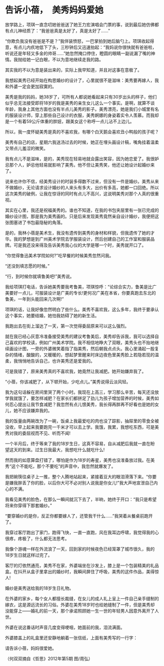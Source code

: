 # 告诉小蓓，　美秀妈妈爱她

放学路上，项琪一直念叨她爸爸送了她王力宏演唱会门票的事，说到最后她仿佛都有点儿神经质了：“我爸爸真是太好了，真是太好了……” 

“你欺负我没有爸爸是不是？”我佯装愤怒，一巴掌拍到她后脑勺上。项琪收起得意，有点儿内疚地低下了头，三秒钟后又迅速抬起：“我妈说你很快就有爸爸啦，听说还是年轻又多金的帅哥……”她忽然掩口停住，瞪圆的眼睛一副说漏了嘴的神情。我抛给她一记白眼，不以为意地继续走我的路。 

其实我的不以为意是装出来的，实际上我早知道，并且对这事在意极了。 

我想起美秀已经开始在构思婚纱的设计了，心里就很不是滋味：美秀要再嫁人，我和外婆一定会更加寂寞的。 

美秀是我的妈妈，她38岁了，可所有人都说她看起来只有30岁出头的样子，他们似乎总无法接受即将18岁的我是美秀的亲生女儿这么一个事实。是啊，就算不谈年龄，我身上其他方面也没有半点儿美秀的影子。美秀漂亮，她是我们小城里有名的服装设计师，穿上那些自己设计的衣服，美秀婀娜的身姿着实令人羡慕。而我却是一个有着59公斤体重的胖妞，跟美女这个称呼一点儿沾不上边儿。 

所以，我一度怀疑美秀是真的不喜欢我，有哪个白天鹅会喜欢丑小鸭般的孩子呢？ 

美秀有自己的店，星期六我送汤过去的时候，她正在埋头画设计稿，嘴角挂着温柔又带点儿羞涩的微笑。 

我有点儿不是滋味，是的，美秀现在轻易地就会露出笑容，因为她恋爱了。我很妒忌那个人，妒忌他轻易就影响了美秀。他不但让美秀笑，他还让她设计起婚纱来了。 

说来也许你不信，经美秀设计的时装多得数不过来，但没有一件是婚纱。美秀从来不做婚纱，无论请求设计婚纱的人来头有多大，出价有多高，她都一口回绝。所以这次美秀的破例，让我在惊讶的同时有点儿不高兴，这说明美秀对那个人真的很重视。 

其实在心里，我还是祝福美秀的。谁也不知道，在我的书包夹层里有一张已完成的婚纱设计图，那是我为美秀画的。只是后来发现美秀竟然亲自设计婚纱，我便把这张图塞进了书包最隐秘的角落。 

是的，我林小蓓是美术生，我没有遗传到美秀的身材和样貌，但我遗传了她的才华。我的梦想是到广州美术学院去学服装设计，然后创建自己的工作室和服装品牌。可是我还没来得及告诉美秀我心仪的大学是哪一个时，美秀就开口了。 

“你觉得鲁迅美术学院如何?”吃早餐的时候美秀忽然问我。 

“还没到填志愿的时候。” 

“行，到时候你就填鲁美吧!”美秀说。 

我给项琪打电话，告诉她美秀要我考鲁美，项琪惊呼：“论综合实力，鲁美是比广美要好一点儿，可服装设计是广美的专长!更何况广美在本省，你要真跑去东北的鲁美，一年到头能回来几次啊!” 

项琪的话，让我好像忽然明白了些什么。美秀不喜欢我，这么多年，我终于要承认这个事实，她要结婚，她怕我妨碍了她的新生活。 

我跑出去在街上溜达了一天，第一次觉得委屈原来可以这么强烈。 

就在我已经心灰意冷准备接受美秀的建议考鲁美后，美秀却告诉我，我可以选择自己喜欢的学校读，例如广州美术学院。我不相信地睁大了双眼，美秀头也不抬地继续画设计图，一旁的外婆微笑着指了指美秀，然后朝我点点头。我心里涌起一股复杂的情绪，酸酸的，又暖暖的，想起梦里醒来时床边夜色里美秀脸上若隐若现的温柔，我悄悄地告诉自己，也许美秀还是爱我的。 

可是我错了，原来美秀真的不喜欢我，她竟然让我减肥。她开始嫌弃我了。 

“小蓓，你该减肥了，从下顿开始，少吃点儿。”美秀说得云淡风轻。 

我为这句话躲在房间里哭了两个小时。我现在上高三，学习那么辛苦，每天还没放学我就饿了，要怎样减肥？在家长们都拼足了劲儿为孩子增加营养的时候，美秀如何忍心提出让我节食减肥？我忽然有点儿恨美秀，我长得再胖再不好看也是她的女儿，她不应该嫌弃我的。 

我的饭量由两碗改为了一碗，饭桌上我最爱吃的肉也没了踪影，抽屉里的零食全被没收，早上起来我要跑完一千米才可以去上学。我饿，我累，我想吃东西，可是美秀对我的委屈视而不见、听而不闻! 

一个半月后，终于等来了我的18岁生日，这真不容易，自从减肥后我就一直在盼望这天的到来。过生日我最大，我想吃什么就吃什么! 

然而我的如意算盘打错了，哪怕是作为18岁的寿星，美秀也没准备放过我。在美秀“这个不能吃，那个不要吃”的声音中，我忽然就爆发了。 

我把碗筷往桌子上一推，整个人腾地站起来，紧接着豆大的眼泪滑落下来。“你要是嫌我胖丢了你的脸，以后你大可不必对别人说我是你女儿!”我大声地宣泄自己内心的不满。 

我看见美秀的脸色，在那么一瞬间就沉下去了，半晌，她终于开口：“我只是希望将来你穿得下那套婚纱。” 

“要穿婚纱的是你，反正你都要嫁人了，还管我干什么……”我哭着从餐桌前跑开了。 

我穿过客厅跑出了家门，跑得飞快，一直一直跑，风在我耳边呼啸，我觉得我的心很疼，疼极了，什么都无法思考。 

我像个游魂一样在外流浪了一天，回到家的时候夜色已经笼罩了城市很久，我的18岁生日就这样过完了。 

客厅的灯依然通亮，美秀不在家，外婆端坐在沙发上，膝上是一个包装精美的礼品盒。在抖开从盒子里拿出的婚纱时，我瞬间屏住了呼吸，美秀的这件作品，美得惊人! 

婚纱是美秀送给我的18岁生日礼物。 

在外婆的家乡，每个女人都擅长裁缝，在女儿的成人礼上呈上一件自己亲手缝制的嫁衣，这是源远流长的习俗。外婆在美秀18岁时也给她缝制了一件，但是美秀却没能穿上——婚礼的前一天，那个承诺照顾她一生一世的年轻男人因意外离开了人世。 

外婆在说这番话时声音几度变得哽咽，她面前的我，泪流满面。 

外婆膝盖上的礼盒里还安静地躺着一张信纸，上面有美秀写的一行字： 

请告诉小蓓，妈妈很爱她。 

（何双双摘自《哲思》2012年第5期 图/周弘）